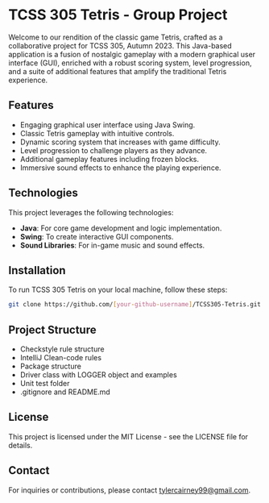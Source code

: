 # TCSS 305 Tetris - Group Project

Welcome to our rendition of the classic game Tetris, crafted as a collaborative project for TCSS 305, Autumn 2023. This Java-based application is a fusion of nostalgic gameplay with a modern graphical user interface (GUI), enriched with a robust scoring system, level progression, and a suite of additional features that amplify the traditional Tetris experience.

## Features

- Engaging graphical user interface using Java Swing.
- Classic Tetris gameplay with intuitive controls.
- Dynamic scoring system that increases with game difficulty.
- Level progression to challenge players as they advance.
- Additional gameplay features including frozen blocks.
- Immersive sound effects to enhance the playing experience.

## Technologies

This project leverages the following technologies:

- **Java**: For core game development and logic implementation.
- **Swing**: To create interactive GUI components.
- **Sound Libraries**: For in-game music and sound effects.

## Installation

To run TCSS 305 Tetris on your local machine, follow these steps:

```bash
git clone https://github.com/[your-github-username]/TCSS305-Tetris.git
```

## Project Structure

- Checkstyle rule structure
- IntelliJ Clean-code rules
- Package structure
- Driver class with LOGGER object and examples
- Unit test folder
- .gitignore and README.md

## License 

This project is licensed under the MIT License - see the LICENSE file for details.

## Contact

For inquiries or contributions, please contact tylercairney99@gmail.com.
